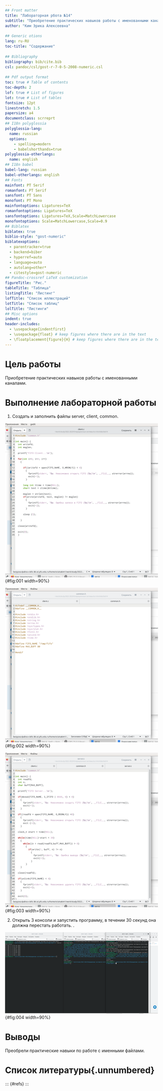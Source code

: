 ```yaml
---
## Front matter
title: "Лабораторная рбота №14"
subtitle: "Приобретение практических навыков работы с именованными каналами"
author: "Ким Эрика Алексеевна"

## Generic otions
lang: ru-RU
toc-title: "Содержание"

## Bibliography
bibliography: bib/cite.bib
csl: pandoc/csl/gost-r-7-0-5-2008-numeric.csl

## Pdf output format
toc: true # Table of contents
toc-depth: 2
lof: true # List of figures
lot: true # List of tables
fontsize: 12pt
linestretch: 1.5
papersize: a4
documentclass: scrreprt
## I18n polyglossia
polyglossia-lang:
  name: russian
  options:
	- spelling=modern
	- babelshorthands=true
polyglossia-otherlangs:
  name: english
## I18n babel
babel-lang: russian
babel-otherlangs: english
## Fonts
mainfont: PT Serif
romanfont: PT Serif
sansfont: PT Sans
monofont: PT Mono
mainfontoptions: Ligatures=TeX
romanfontoptions: Ligatures=TeX
sansfontoptions: Ligatures=TeX,Scale=MatchLowercase
monofontoptions: Scale=MatchLowercase,Scale=0.9
## Biblatex
biblatex: true
biblio-style: "gost-numeric"
biblatexoptions:
  - parentracker=true
  - backend=biber
  - hyperref=auto
  - language=auto
  - autolang=other*
  - citestyle=gost-numeric
## Pandoc-crossref LaTeX customization
figureTitle: "Рис."
tableTitle: "Таблица"
listingTitle: "Листинг"
lofTitle: "Список иллюстраций"
lotTitle: "Список таблиц"
lolTitle: "Листинги"
## Misc options
indent: true
header-includes:
  - \usepackage{indentfirst}
  - \usepackage{float} # keep figures where there are in the text
  - \floatplacement{figure}{H} # keep figures where there are in the text
---
```


# Цель работы


Приобретение практических навыков работы с именованными каналами.


# Выполнение лабораторной работы


1. Создать и заполнить файлы server, client, common.

![...](image/1.png){#fig:001 width=90%}

![...](image/2.png){#fig:002 width=90%}

![...](image/3.png){#fig:003 width=90%}

2. Открыть 3 консоли и запустить программу, в течении 30 секунд она должна перестать работать. .

![...](image/4.png){#fig:004 width=90%}


# Выводы

Преобрели практические навыки по работе с именными файлами.

# Список литературы{.unnumbered}

::: {#refs}
:::
